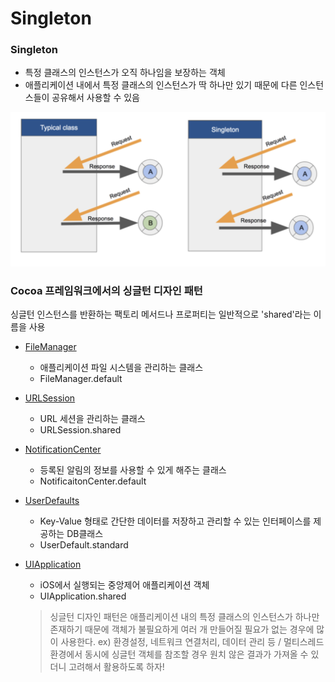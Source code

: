 # Singleton


### Singleton
 - 특정 클래스의 인스턴스가 오직 하나임을 보장하는 객체
 - 애플리케이션 내에서 특정 클래스의 인스턴스가 딱 하나만 있기 때문에 다른 인스턴스들이 공유해서 사용할 수 있음
 
 ![Singleton](./Images/Singleton.png)


### Cocoa 프레임워크에서의 싱글턴 디자인 패턴
싱글턴 인스턴스를 반환하는 팩토리 메서드나 프로퍼티는 일반적으로 'shared'라는 이름을 사용

- [FileManager](https://developer.apple.com/documentation/foundation/filemanager)
    - 애플리케이션 파일 시스템을 관리하는 클래스
    - FileManager.default
- [URLSession](https://developer.apple.com/documentation/foundation/urlsession)
    - URL 세션을 관리하는 클래스
    - URLSession.shared
- [NotificationCenter](https://developer.apple.com/documentation/foundation/notificationcenter)
    - 등록된 알림의 정보를 사용할 수 있게 해주는 클래스
    - NotificaitonCenter.default
- [UserDefaults](https://developer.apple.com/documentation/foundation/userdefaults)
    - Key-Value 형태로 간단한 데이터를 저장하고 관리할 수 있는 인터페이스를 제공하는 DB클래스
    - UserDefault.standard
- [UIApplication](https://developer.apple.com/documentation/uikit/uiapplication)
    - iOS에서 실행되는 중앙제어 애플리케이션 객체
    - UIApplication.shared
    
    > 싱글턴 디자인 패턴은 애플리케이션 내의 특정 클래스의 인스턴스가 하나만 존재하기 때문에 객체가 불필요하게 여러 개 만들어질 필요가 없는 경우에 많이 사용한다. ex) 환경설정, 네트워크 연결처리, 데이터 관리 등 / 멀티스레드 환경에서 동시에 싱글턴 객체를 참조할 경우 원치 않은 결과가 가져올 수 있더니 고려해서 활용하도록 하자!
